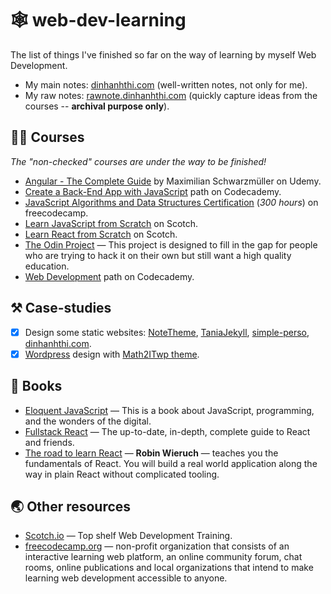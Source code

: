# 🕸 web-dev-learning

The list of things I've finished so far on the way of learning by myself Web Development.

- My main notes: [dinhanhthi.com](http://dinhanhthi.com) (well-written notes, not only for me).
- My raw notes: [rawnote.dinhanhthi.com](http://rawnote.dinhanhthi.com) (quickly capture ideas from the courses -- **archival purpose only**).

## 👨‍🏫 Courses

*The "non-checked" courses are under the way to be finished!*

- [Angular - The Complete Guide](https://www.udemy.com/course/the-complete-guide-to-angular-2/) by Maximilian Schwarzmüller on Udemy.
- [Create a Back-End App with JavaScript](https://www.codecademy.com/learn/paths/create-a-back-end-app-with-javascript) path on Codecademy.
- [JavaScript Algorithms and Data Structures Certification](https://www.freecodecamp.org/learn) (*300 hours*) on freecodecamp.
- [Learn JavaScript from Scratch](https://bit.ly/2Z0KPJI) on Scotch.
- [Learn React from Scratch](https://bit.ly/2ZzJZVa) on Scotch.
- [The Odin Project](https://www.theodinproject.com/) — This project is designed to fill in the gap for people who are trying to hack it on their own but still want a high quality education.
- [Web Development](https://www.codecademy.com/paths/web-development/) path on Codecademy.


## ⚒️ Case-studies

- [x] Design some static websites: [NoteTheme](https://github.com/dinhanhthi/notetheme), [TaniaJekyll](https://github.com/dinhanhthi/TaniaJekyll), [simple-perso](https://github.com/dinhanhthi/simple-perso), [dinhanhthi.com](https://github.com/dinhanhthi/dinhanhthi.com).
- [x] [Wordpress](https://wordpress.com/) design with [Math2ITwp theme](https://github.com/dinhanhthi/math2itwp).

## 📖 Books

- [Eloquent JavaScript](https://eloquentjavascript.net/) — This is a book about JavaScript, programming, and the wonders of the digital.
- [Fullstack React](https://www.fullstackreact.com/) — The up-to-date, in-depth, complete guide to React and friends.
- [The road to learn React](https://roadtoreact.com/) — **Robin Wieruch** — teaches you the fundamentals of React. You will build a real world application along the way in plain React without complicated tooling.


## 🌏 Other resources

- [Scotch.io](https://scotch.io/) — Top shelf Web Development Training.
- [freecodecamp.org](https://www.freecodecamp.org/learn) — non-profit organization that consists of an interactive learning web platform, an online community forum, chat rooms, online publications and local organizations that intend to make learning web development accessible to anyone.